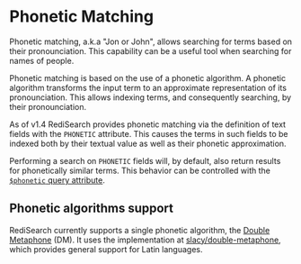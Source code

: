# Phonetic Matching

Phonetic matching, a.k.a "Jon or John", allows searching for terms based on their pronounciation. This capability can be a useful tool when searching for names of people.

Phonetic matching is based on the use of a phonetic algorithm. A phonetic algorithm transforms the input term to an approximate representation of its pronounciation. This allows indexing terms, and consequently searching, by their pronounciation.

As of v1.4 RediSearch provides phonetic matching via the definition of text fields with the `PHONETIC` attribute. This causes the terms in such fields to be indexed both by their textual value as well as their phonetic approximation.

Performing a search on `PHONETIC` fields will, by default, also return results for phonetically similar terms. This behavior can be controlled with the [`$phonetic` query attribute](Query_Syntax.md#query_attributes).

## Phonetic algorithms support

RediSearch currently supports a single phonetic algorithm, the [Double Metaphone](https://en.wikipedia.org/wiki/Metaphone#Double_Metaphone) (DM). It uses the implementation at [slacy/double-metaphone](https://github.com/slacy/double-metaphone), which provides general support for Latin languages.
